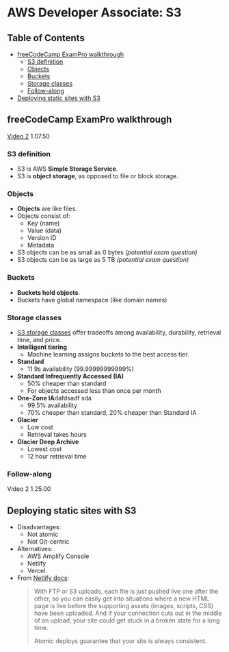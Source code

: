 # AWS Developer Associate: S3

## Table of Contents <!-- omit in toc -->

- [freeCodeCamp ExamPro walkthrough](#freecodecamp-exampro-walkthrough)
  - [S3 definition](#s3-definition)
  - [Objects](#objects)
  - [Buckets](#buckets)
  - [Storage classes](#storage-classes)
  - [Follow-along](#follow-along)
- [Deploying static sites with S3](#deploying-static-sites-with-s3)

## freeCodeCamp ExamPro walkthrough

[Video 2](https://youtu.be/eCopK1RoyFM) 1.07.50

### S3 definition

- S3 is AWS **Simple Storage Service**.
- S3 is **object storage**, as opposed to file or block storage.

### Objects

- **Objects** are like files.
- Objects consist of:
  - Key (name)
  - Value (data)
  - Version ID
  - Metadata
- S3 objects can be as small as 0 bytes _(potential exam question)_
- S3 objects can be as large as 5 TB _(potential exam question)_

### Buckets

- **Buckets hold objects**.
- Buckets have global namespace (like domain names)

### Storage classes

- [S3 storage classes](https://aws.amazon.com/s3/storage-classes/) offer tradeoffs among availability, durability, retrieval time, and price.
- **Intelligent tiering**
  - Machine learning assigns buckets to the best access tier.
- **Standard**
  - 11 9s availability (99.99999999999%)
- **Standard Infrequently Accessed (IA)**
  - 50% cheaper than standard
  - For objects accessed less than once per month
- **One-Zone IA**dafdsadf sda
  - 99.5% availability
  - 70% cheaper than standard, 20% cheaper than Standard IA
- **Glacier**
  - Low cost
  - Retrieval takes hours
- **Glacier Deep Archive**
  - Lowest cost
  - 12 hour retrieval time

### Follow-along

Video 2 1.25.00

## Deploying static sites with S3

- Disadvantages:
  - Not atomic
  - Not Git-centric
- Alternatives:
  - AWS Amplify Console
  - Netlify
  - Vercel
- From [Netlify docs](https://docs.netlify.com/site-deploys/overview/):
  > With FTP or S3 uploads, each file is just pushed live one after the other, so you can easily get into situations where a new HTML page is live before the supporting assets (images, scripts, CSS) have been uploaded. And if your connection cuts out in the middle of an upload, your site could get stuck in a broken state for a long time.
  >
  > Atomic deploys guarantee that your site is always consistent.
